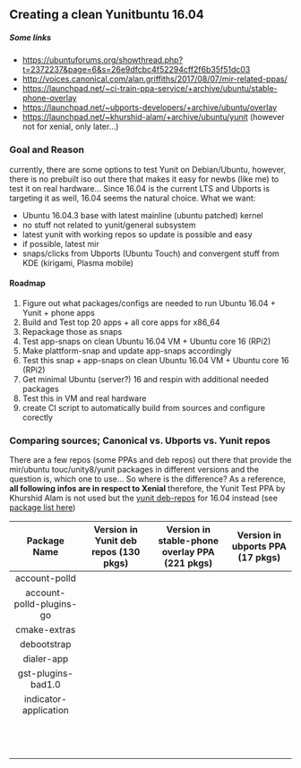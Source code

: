 ## Creating a clean Yunitbuntu 16.04

##### Some links

* https://ubuntuforums.org/showthread.php?t=2372237&page=6&s=26e9dfcbc4f52294cff2f6b35f51dc03
* http://voices.canonical.com/alan.griffiths/2017/08/07/mir-related-ppas/
* https://launchpad.net/~ci-train-ppa-service/+archive/ubuntu/stable-phone-overlay
* https://launchpad.net/~ubports-developers/+archive/ubuntu/overlay
* https://launchpad.net/~khurshid-alam/+archive/ubuntu/yunit (however not for xenial, only later...)



### Goal and Reason

currently, there are some options to test Yunit on Debian/Ubuntu, however, there is no prebuilt iso out there that makes it easy for newbs (like me) to test it on real hardware... Since 16.04 is the current LTS and Ubports is targeting it as well, 16.04 seems the natural choice. What we want:

* Ubuntu 16.04.3 base with latest mainline (ubuntu patched) kernel
* no stuff not related to yunit/general subsystem
* latest yunit with working repos so update is possible and easy
* if possible, latest mir
* snaps/clicks from Ubports (Ubuntu Touch) and convergent stuff from KDE (kirigami, Plasma mobile)


#### Roadmap

1. Figure out what packages/configs are needed to run Ubuntu 16.04 + Yunit + phone apps
2. Build and Test top 20 apps + all core apps for x86_64
3. Repackage those as snaps
4. Test app-snaps on clean Ubuntu 16.04 VM + Ubuntu core 16 (RPi2)
5. Make plattform-snap and update app-snaps accordingly
6. Test this snap +  app-snaps on clean Ubuntu 16.04 VM + Ubuntu core 16 (RPi2)
7. Get minimal Ubuntu (server?) 16 and respin with additional needed packages 
8. Test this in VM and real hardware 
9. create CI script to automatically build from sources and configure corectly



### Comparing sources; Canonical vs. Ubports vs. Yunit repos

There are a few repos (some PPAs and deb repos) out there that provide the mir/ubuntu touc/unity8/yunit packages in different versions and the question is, which one to use... So where is the difference? As a reference, **all following infos are in respect to Xenial** therefore, the Yunit Test PPA by Khurshid Alam is not used but the [yunit deb-repos](https://yunit.io/yunit-packages-for-ubuntu-16-04-lts-xenial/) for 16.04 instead (see [package list here](http://archive.yunit.io/ubuntu/dists/xenial/main/source/Sources.gz))



|       Package Name       | Version in Yunit deb repos (130 pkgs) | Version in stable-phone overlay PPA (221 pkgs) | Version in ubports PPA (17 pkgs) |
| :----------------------: | :-----------------------------------: | :--------------------------------------: | :------------------------------: |
|      account-polld       |                                       |                                          |                                  |
| account-polld-plugins-go |                                       |                                          |                                  |
|       cmake-extras       |                                       |                                          |                                  |
|       debootstrap        |                                       |                                          |                                  |
|        dialer-app        |                                       |                                          |                                  |
|    gst-plugins-bad1.0    |                                       |                                          |                                  |
|  indicator-application   |                                       |                                          |                                  |
|                          |                                       |                                          |                                  |
|                          |                                       |                                          |                                  |
|                          |                                       |                                          |                                  |
|                          |                                       |                                          |                                  |
|                          |                                       |                                          |                                  |
|                          |                                       |                                          |                                  |
|                          |                                       |                                          |                                  |
|                          |                                       |                                          |                                  |
|                          |                                       |                                          |                                  |
|                          |                                       |                                          |                                  |
|                          |                                       |                                          |                                  |
|                          |                                       |                                          |                                  |

